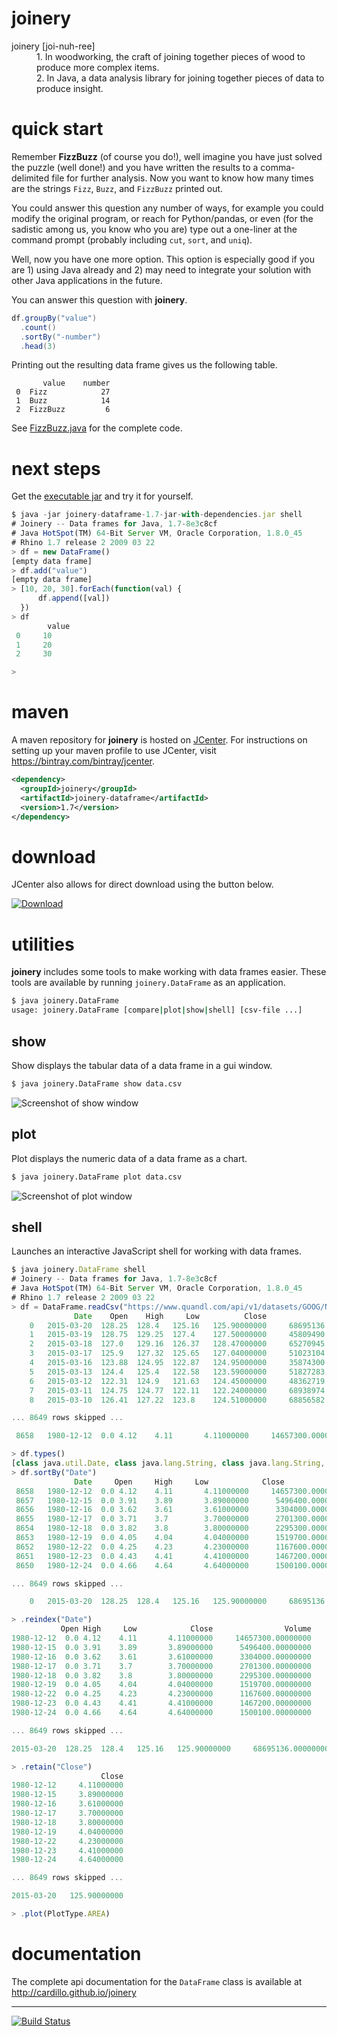 joinery
==========

<dl>
  <dt>joinery [joi-nuh-ree]</dt>
  <dd>
    1. In woodworking, the craft of joining together
    pieces of wood to produce more complex items.
  </dd>
  <dd>
    2. In Java, a data analysis library for joining together
    pieces of data to produce insight.
  </dd>
</dl>

quick start
==========

Remember **FizzBuzz** (of course you do!), well imagine you have just
solved the puzzle (well done!) and you have written the results to
a comma-delimited file for further analysis.  Now you want to know
how many times are the strings `Fizz`, `Buzz`, and `FizzBuzz`
printed out.

You could answer this question any number of ways, for example you
could modify the original program, or reach for Python/pandas, or even
(for the sadistic among us, you know who you are) type out a one-liner
at the command prompt (probably including `cut`, `sort`, and `uniq`).

Well, now you have one more option.  This option is especially good
if you are 1) using Java already and 2) may need to integrate your
solution with other Java applications in the future.

You can answer this question with **joinery**.

```java
df.groupBy("value")
  .count()
  .sortBy("-number")
  .head(3)
```

Printing out the resulting data frame gives us the following table.

```
  	   value 	number
 0	Fizz    	    27
 1	Buzz    	    14
 2	FizzBuzz	     6
```

See [FizzBuzz.java](https://github.com/cardillo/joinery/blob/master/src/test/java/examples/FizzBuzz.java)
for the complete code.


next steps
==========

Get the [executable jar](https://bintray.com/artifact/download/cardillo/maven/joinery/joinery-dataframe/1.7/joinery-dataframe-1.7-jar-with-dependencies.jar)
and try it for yourself.

```javascript
$ java -jar joinery-dataframe-1.7-jar-with-dependencies.jar shell
# Joinery -- Data frames for Java, 1.7-8e3c8cf
# Java HotSpot(TM) 64-Bit Server VM, Oracle Corporation, 1.8.0_45
# Rhino 1.7 release 2 2009 03 22
> df = new DataFrame()
[empty data frame]
> df.add("value")
[empty data frame]
> [10, 20, 30].forEach(function(val) {
      df.append([val])
  })
> df
        value
 0	   10
 1	   20
 2	   30

>
```


maven
==========

A maven repository for **joinery** is hosted on
[JCenter](http://jcenter.bintray.com/).  For
instructions on setting up your maven profile to
use JCenter, visit https://bintray.com/bintray/jcenter.

```xml
<dependency>
  <groupId>joinery</groupId>
  <artifactId>joinery-dataframe</artifactId>
  <version>1.7</version>
</dependency>
```


download
==========

JCenter also allows for direct download using the button below.

[![Download](https://api.bintray.com/packages/cardillo/maven/joinery/images/download.svg)](https://bintray.com/cardillo/maven/joinery/_latestVersion)

utilities
==========

**joinery** includes some tools to make working with data frames easier.
These tools are available by running `joinery.DataFrame` as an application.

```bash
$ java joinery.DataFrame
usage: joinery.DataFrame [compare|plot|show|shell] [csv-file ...]
```

show
----------
Show displays the tabular data of a data frame in a gui window.

```bash
$ java joinery.DataFrame show data.csv
```

![Screenshot of show window](https://raw.githubusercontent.com/cardillo/joinery/master/src/main/resources/templates/assets/images/joinery-show.png)

plot
----------
Plot displays the numeric data of a data frame as a chart.

```bash
$ java joinery.DataFrame plot data.csv
```

![Screenshot of plot window](https://raw.githubusercontent.com/cardillo/joinery/master/src/main/resources/templates/assets/images/joinery-plot.png)

shell
----------
Launches an interactive JavaScript shell for working with data frames.

```javascript
$ java joinery.DataFrame shell
# Joinery -- Data frames for Java, 1.7-8e3c8cf
# Java HotSpot(TM) 64-Bit Server VM, Oracle Corporation, 1.8.0_45
# Rhino 1.7 release 2 2009 03 22
> df = DataFrame.readCsv("https://www.quandl.com/api/v1/datasets/GOOG/NASDAQ_AAPL.csv")
              Date	  Open	  High	   Low	        Close	             Volume
    0	2015-03-20	128.25	128.4	125.16	 125.90000000	  68695136.00000000
    1	2015-03-19	128.75	129.25	127.4	 127.50000000	  45809490.00000000
    2	2015-03-18	127.0	129.16	126.37	 128.47000000	  65270945.00000000
    3	2015-03-17	125.9	127.32	125.65	 127.04000000	  51023104.00000000
    4	2015-03-16	123.88	124.95	122.87	 124.95000000	  35874300.00000000
    5	2015-03-13	124.4	125.4	122.58	 123.59000000	  51827283.00000000
    6	2015-03-12	122.31	124.9	121.63	 124.45000000	  48362719.00000000
    7	2015-03-11	124.75	124.77	122.11	 122.24000000	  68938974.00000000
    8	2015-03-10	126.41	127.22	123.8	 124.51000000	  68856582.00000000

... 8649 rows skipped ...

 8658	1980-12-12	0.0	4.12	4.11	   4.11000000	  14657300.00000000

> df.types()
[class java.util.Date, class java.lang.String, class java.lang.String, class java.lang.String, class java.lang.Double, class java.lang.Double]
> df.sortBy("Date")
              Date     Open     High     Low            Close                Volume
 8658	1980-12-12	0.0	4.12	4.11	   4.11000000	  14657300.00000000
 8657	1980-12-15	0.0	3.91	3.89	   3.89000000	   5496400.00000000
 8656	1980-12-16	0.0	3.62	3.61	   3.61000000	   3304000.00000000
 8655	1980-12-17	0.0	3.71	3.7 	   3.70000000	   2701300.00000000
 8654	1980-12-18	0.0	3.82	3.8 	   3.80000000	   2295300.00000000
 8653	1980-12-19	0.0	4.05	4.04	   4.04000000	   1519700.00000000
 8652	1980-12-22	0.0	4.25	4.23	   4.23000000	   1167600.00000000
 8651	1980-12-23	0.0	4.43	4.41	   4.41000000	   1467200.00000000
 8650	1980-12-24	0.0	4.66	4.64	   4.64000000	   1500100.00000000

... 8649 rows skipped ...

    0	2015-03-20	128.25	128.4	125.16	 125.90000000	  68695136.00000000

> .reindex("Date")
	       Open	High	 Low	        Close	             Volume
1980-12-12	0.0	4.12	4.11	   4.11000000	  14657300.00000000
1980-12-15	0.0	3.91	3.89	   3.89000000	   5496400.00000000
1980-12-16	0.0	3.62	3.61	   3.61000000	   3304000.00000000
1980-12-17	0.0	3.71	3.7 	   3.70000000	   2701300.00000000
1980-12-18	0.0	3.82	3.8 	   3.80000000	   2295300.00000000
1980-12-19	0.0	4.05	4.04	   4.04000000	   1519700.00000000
1980-12-22	0.0	4.25	4.23	   4.23000000	   1167600.00000000
1980-12-23	0.0	4.43	4.41	   4.41000000	   1467200.00000000
1980-12-24	0.0	4.66	4.64	   4.64000000	   1500100.00000000

... 8649 rows skipped ...

2015-03-20	128.25	128.4	125.16	 125.90000000	  68695136.00000000

> .retain("Close")
	                Close
1980-12-12	   4.11000000
1980-12-15	   3.89000000
1980-12-16	   3.61000000
1980-12-17	   3.70000000
1980-12-18	   3.80000000
1980-12-19	   4.04000000
1980-12-22	   4.23000000
1980-12-23	   4.41000000
1980-12-24	   4.64000000

... 8649 rows skipped ...

2015-03-20	 125.90000000

> .plot(PlotType.AREA)
```

documentation
==========

The complete api documentation for the `DataFrame` class is available
at http://cardillo.github.io/joinery

----------

[![Build Status](https://travis-ci.org/cardillo/joinery.svg?branch=master)](https://travis-ci.org/cardillo/joinery)
